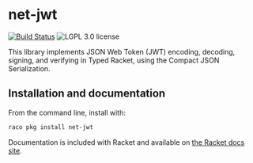 # net-jwt

[![Build Status](https://travis-ci.org/RenaissanceBug/net-jwt.png?branch=master)](https://travis-ci.org/RenaissanceBug/racket-jwt) 
![LGPL 3.0 license](https://img.shields.io/badge/License-LGPL3.0-blue.svg)

This library implements JSON Web Token (JWT) encoding, decoding, signing,
and verifying in Typed Racket, using the Compact JSON Serialization.

## Installation and documentation

From the command line, install with:

```bash
raco pkg install net-jwt
```

Documentation is included with Racket and available on [the Racket docs site](http://docs.racket-lang.org/jwt/index.html).
